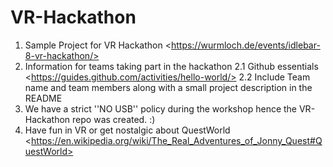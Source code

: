 # VR-Hackathon
1. Sample Project for VR Hackathon &lt;https://wurmloch.de/events/idlebar-8-vr-hackathon/>
2. Information for teams taking part in the hackathon
  2.1 Github essentials &lt;https://guides.github.com/activities/hello-world/>
  2.2 Include Team name and team members along with a small project description in the README
3. We have a strict ''NO USB'' policy during the workshop hence the VR-Hackathon repo was created. :)
4. Have fun in VR or get nostalgic about QuestWorld &lt;https://en.wikipedia.org/wiki/The_Real_Adventures_of_Jonny_Quest#QuestWorld>
